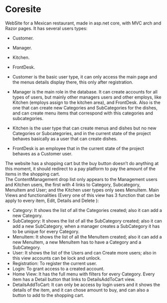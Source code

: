 # Coresite

WebSite for a Mexican restaurant, made in asp.net core, with MVC arch and Razor pages.
It has several users  types:

- Customer.
- Manager.
- Kitchen.
- FrontDesk.

- Customer is the basic user type, it can only access the main page and the menus details display there, this only after registration.
- Manager is the main role in the database. It can create accounts for all types of users, but mainly other managers users and other  employs, like Kitchen (employs assign to the kitchen area), and FrontDesk. Also is the one that can create new Categories and SubCategories for the dishes, and can create menu items that correspond with this categories and subcategories.
- Kitchen is the user type that can create menus and dishes but no new Categories or Subcategories, and in the current state of the project behaves basically as a user that can create dishes.
- FrontDesk is an employee that in the current state of the project behaves as a Customer user.

The website has a shopping cart but the buy button doesn’t do anything at this moment, it should redirect to a pay platform to pay the amount of the items in the shopping cart.  
The ContentManagement drop list only appears to the Management users and Kitchen users, the first with 4 links to Category, Subcategory, MenuItem and User; and the Kitchen user types only sees MenuItem.
Main Views and functionalities (Every one of this view has 3 function that can be apply to every item, Edit, Details and Delete ):

- Category: It shows the list of all the Categories created; also it can add a new Category.
- SubCategory: It shows the list of all the SubCategory created; also it can add a new SubCategory, when a manager creates a SubCategory it has to be unique for every Category. 
- MenuItem: It shows the list of all the MenuItem created; also it can add a new MenuItem, a new MenuItem has to have a Category and a SubCategory.
- User: It shows the list of the Users and can Create more users; also in this view accounts can be lock and unlock.
- Registration: To register the current user.
- Login: To grant access to a created account.
- Home View: It has the full menu with filters for every Category. Every item has a Detail button that links to DetailsAddToCart view.
- DetailsAddToCart: It can only be access by login users and it shows the details of the item, and it can chose amount to buy, and can also a button to add to the shopping cart.
